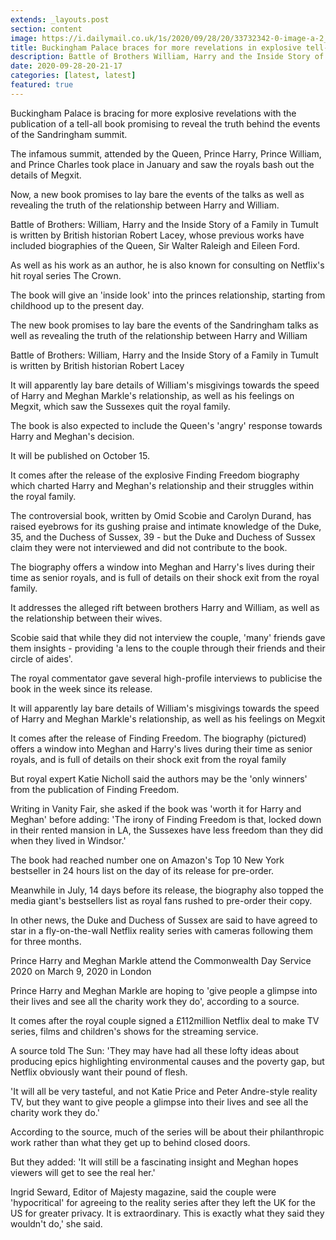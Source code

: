 ```yaml
---
extends: _layouts.post
section: content
image: https://i.dailymail.co.uk/1s/2020/09/28/20/33732342-0-image-a-2_1601320010973.jpg 
title: Buckingham Palace braces for more revelations in explosive tell-all book 
description: Battle of Brothers William, Harry and the Inside Story of a Family in Tumult is written by British historian Robert Lacey, whose previous works have included a biography of the Queen. 
date: 2020-09-28-20-21-17 
categories: [latest, latest] 
featured: true 
--- 
```

Buckingham Palace is bracing for more explosive revelations with the publication of a tell-all book promising to reveal the truth behind the events of the Sandringham summit. 

The infamous summit, attended by the Queen, Prince Harry, Prince William, and Prince Charles took place in January and saw the royals bash out the details of Megxit.

Now, a new book promises to lay bare the events of the talks as well as revealing the truth of the relationship between Harry and William.  

Battle of Brothers: William, Harry and the Inside Story of a Family in Tumult is written by British historian Robert Lacey, whose previous works have included biographies of the Queen, Sir Walter Raleigh and Eileen Ford. 

As well as his work as an author, he is also known for consulting on Netflix's hit royal series The Crown. 

The book will give an 'inside look' into the princes relationship, starting from childhood up to the present day. 

The new book promises to lay bare the events of the Sandringham talks as well as revealing the truth of the relationship between Harry and William

Battle of Brothers: William, Harry and the Inside Story of a Family in Tumult is written by British historian Robert Lacey

It will apparently lay bare details of William's misgivings towards the speed of Harry and Meghan Markle's relationship, as well as his feelings on Megxit, which saw the Sussexes quit the royal family. 

The book is also expected to include the Queen's 'angry' response towards Harry and Meghan's decision.  

It will be published on October 15. 

It comes after the release of the explosive Finding Freedom biography which charted Harry and Meghan's relationship and their struggles within the royal family. 

The controversial book, written by Omid Scobie and Carolyn Durand, has raised eyebrows for its gushing praise and intimate knowledge of the Duke, 35, and the Duchess of Sussex, 39 - but the Duke and Duchess of Sussex claim they were not interviewed and did not contribute to the book. 

The biography offers a window into Meghan and Harry's lives during their time as senior royals, and is full of details on their shock exit from the royal family.

It addresses the alleged rift between brothers Harry and William, as well as the relationship between their wives.

Scobie said that while they did not interview the couple, 'many' friends gave them insights - providing 'a lens to the couple through their friends and their circle of aides'.

The royal commentator gave several high-profile interviews to publicise the book in the week since its release.

It will apparently lay bare details of William's misgivings towards the speed of Harry and Meghan Markle's relationship, as well as his feelings on Megxit

It comes after the release of Finding Freedom. The biography (pictured) offers a window into Meghan and Harry's lives during their time as senior royals, and is full of details on their shock exit from the royal family

But royal expert Katie Nicholl said the authors may be the 'only winners' from the publication of Finding Freedom.

Writing in Vanity Fair, she asked if the book was 'worth it for Harry and Meghan' before adding: 'The irony of Finding Freedom is that, locked down in their rented mansion in LA, the Sussexes have less freedom than they did when they lived in Windsor.'

The book had reached number one on Amazon's Top 10 New York bestseller in 24 hours list on the day of its release for pre-order.

Meanwhile in July, 14 days before its release, the biography also topped the media giant's bestsellers list as royal fans rushed to pre-order their copy.

In other news, the Duke and Duchess of Sussex are said to have agreed to star in a fly-on-the-wall Netflix reality series with cameras following them for three months.

 Prince Harry and Meghan Markle attend the Commonwealth Day Service 2020 on March 9, 2020 in London

Prince Harry and Meghan Markle are hoping to 'give people a glimpse into their lives and see all the charity work they do', according to a source.

It comes after the royal couple signed a £112million Netflix deal to make TV series, films and children's shows for the streaming service.

A source told The Sun: 'They may have had all these lofty ideas about producing epics highlighting environmental causes and the poverty gap, but Netflix obviously want their pound of flesh.

'It will all be very tasteful, and not Katie Price and Peter Andre-style reality TV, but they want to give people a glimpse into their lives and see all the charity work they do.'

According to the source, much of the series will be about their philanthropic work rather than what they get up to behind closed doors.

But they added: 'It will still be a fascinating insight and Meghan hopes viewers will get to see the real her.'

Ingrid Seward, Editor of Majesty magazine, said the couple were 'hypocritical' for agreeing to the reality series after they left the UK for the US for greater privacy. It is extraordinary. This is exactly what they said they wouldn't do,' she said.


